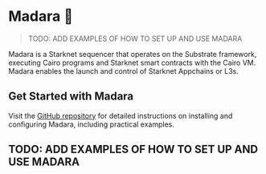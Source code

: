 # Madara 🚧

> TODO: ADD EXAMPLES OF HOW TO SET UP AND USE MADARA

Madara is a Starknet sequencer that operates on the Substrate framework, executing Cairo programs and Starknet smart contracts with the Cairo VM. Madara enables the launch and control of Starknet Appchains or L3s.

## Get Started with Madara

Visit the [GitHub repository](https://github.com/madara) for detailed instructions on installing and configuring Madara, including practical examples.

## TODO: ADD EXAMPLES OF HOW TO SET UP AND USE MADARA
